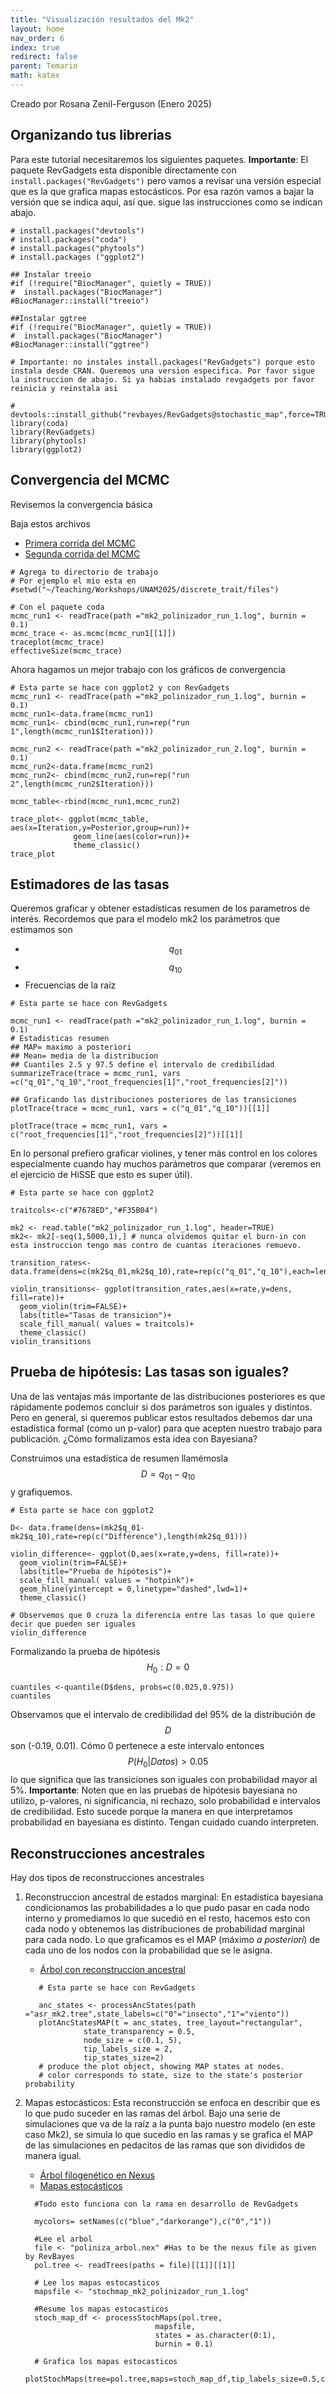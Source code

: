 ```yaml
---
title: "Visualización resultados del Mk2"
layout: home
nav_order: 6
index: true
redirect: false
parent: Temario
math: katex
---
```


Creado por Rosana Zenil-Ferguson (Enero 2025)

## Organizando tus librerias

Para este tutorial necesitaremos los siguientes paquetes. **Importante**: El paquete RevGadgets esta disponible directamente con ``install.packages("RevGadgets")`` pero vamos a revisar una versión especial que es la que grafica mapas estocásticos. Por esa razón vamos a bajar la versión que se indica aquí, así que. sigue las instrucciones como se indican abajo. 

```
# install.packages("devtools")
# install.packages("coda")
# install.packages("phytools")
# install.packages ("ggplot2")

## Instalar treeio
#if (!require("BiocManager", quietly = TRUE))
#  install.packages("BiocManager")
#BiocManager::install("treeio")

##Instalar ggtree
#if (!require("BiocManager", quietly = TRUE))
#  install.packages("BiocManager")
#BiocManager::install("ggtree")

# Importante: no instales install.packages("RevGadgets") porque esto instala desde CRAN. Queremos una version especifica. Por favor sigue la instruccion de abajo. Si ya habias instalado revgadgets por favor reinicia y reinstala asi

# devtools::install_github("revbayes/RevGadgets@stochastic_map",force=TRUE)
library(coda)
library(RevGadgets)
library(phytools)
library(ggplot2)
```

## Convergencia del MCMC

Revisemos la convergencia básica

Baja estos archivos
+ [Primera corrida del MCMC](https://ixchelgzlzr.github.io/filo_bayes_UNAM/docs/discrete/files/mk2_polinizador_run_1.log)
+ [Segunda corrida del MCMC](https://github.com/ixchelgzlzr/filo_bayes_UNAM/blob/main/docs/discrete/files/mk2_polinizador_run_2.log)

```
# Agrega to directorio de trabajo
# Por ejemplo el mio esta en 
#setwd("~/Teaching/Workshops/UNAM2025/discrete_trait/files")

# Con el paquete coda
mcmc_run1 <- readTrace(path ="mk2_polinizador_run_1.log", burnin = 0.1)
mcmc_trace <- as.mcmc(mcmc_run1[[1]])
traceplot(mcmc_trace)
effectiveSize(mcmc_trace)
```

Ahora hagamos un mejor trabajo con los gráficos de convergencia

```
# Esta parte se hace con ggplot2 y con RevGadgets
mcmc_run1 <- readTrace(path ="mk2_polinizador_run_1.log", burnin = 0.1)
mcmc_run1<-data.frame(mcmc_run1)
mcmc_run1<- cbind(mcmc_run1,run=rep("run 1",length(mcmc_run1$Iteration)))

mcmc_run2 <- readTrace(path ="mk2_polinizador_run_2.log", burnin = 0.1)
mcmc_run2<-data.frame(mcmc_run2)
mcmc_run2<- cbind(mcmc_run2,run=rep("run 2",length(mcmc_run2$Iteration)))

mcmc_table<-rbind(mcmc_run1,mcmc_run2)

trace_plot<- ggplot(mcmc_table, aes(x=Iteration,y=Posterior,group=run))+
              geom_line(aes(color=run))+
              theme_classic()
trace_plot

```

## Estimadores de las tasas

Queremos graficar y obtener estadísticas resumen de los parametros de interés. Recordemos que para el modelo mk2 los parámetros que estimamos son

+ $$q_{01}$$
+ $$q_{10}$$
+ Frecuencias de la raíz


```
# Esta parte se hace con RevGadgets

mcmc_run1 <- readTrace(path ="mk2_polinizador_run_1.log", burnin = 0.1)
# Estadisticas resumen
## MAP= maximo a posteriori
## Mean= media de la distribucion
## Cuantiles 2.5 y 97.5 define el intervalo de credibilidad
summarizeTrace(trace = mcmc_run1, vars =c("q_01","q_10","root_frequencies[1]","root_frequencies[2]"))

## Graficando las distribuciones posteriores de las transiciones
plotTrace(trace = mcmc_run1, vars = c("q_01","q_10"))[[1]]

plotTrace(trace = mcmc_run1, vars = c("root_frequencies[1]","root_frequencies[2]"))[[1]]
```

En lo personal prefiero graficar violines, y tener más control en los colores especialmente cuando hay muchos parámetros que comparar (veremos en el ejercicio de HiSSE que esto es super útil).

```
# Esta parte se hace con ggplot2

traitcols<-c("#7678ED","#F35B04")

mk2 <- read.table("mk2_polinizador_run_1.log", header=TRUE)
mk2<- mk2[-seq(1,5000,1),] # nunca olvidemos quitar el burn-in con esta instruccion tengo mas contro de cuantas iteraciones remuevo.

transition_rates<- data.frame(dens=c(mk2$q_01,mk2$q_10),rate=rep(c("q_01","q_10"),each=length(mk2$q_01)))

violin_transitions<- ggplot(transition_rates,aes(x=rate,y=dens, fill=rate))+
  geom_violin(trim=FALSE)+
  labs(title="Tasas de transicion")+
  scale_fill_manual( values = traitcols)+
  theme_classic()
violin_transitions

```

## Prueba de hipótesis: Las tasas son iguales?

Una de las ventajas más importante de las distribuciones posteriores es que rápidamente podemos concluir si dos parámetros son iguales y distintos. Pero en general, si queremos publicar estos resultados debemos dar una estadística formal (como un p-valor) para que acepten nuestro trabajo para publicación. ¿Cómo formalizamos esta idea con Bayesiana?

Construimos una estadística de resumen llamémosla $$D= q_{01}-q_{10}$$ y grafiquemos.

```
# Esta parte se hace con ggplot2

D<- data.frame(dens=(mk2$q_01-mk2$q_10),rate=rep(c("Difference"),length(mk2$q_01)))

violin_difference<- ggplot(D,aes(x=rate,y=dens, fill=rate))+
  geom_violin(trim=FALSE)+
  labs(title="Prueba de hipótesis")+
  scale_fill_manual( values = "hotpink")+
  geom_hline(yintercept = 0,linetype="dashed",lwd=1)+
  theme_classic()

# Observemos que 0 cruza la diferencia entre las tasas lo que quiere decir que pueden ser iguales
violin_difference

```

Formalizando la prueba de hipótesis
$$ H_0: D=0$$


```
cuantiles <-quantile(D$dens, probs=c(0.025,0.975))
cuantiles
```

Observamos que el intervalo de credibilidad del 95% de la distribución de $$D$$ son (-0.19, 0.01). Cómo 0 pertenece a este intervalo entonces $$P(H_0\lvert Datos)>0.05$$ lo que significa que las transiciones son iguales con probabilidad mayor al 5%. **Importante**: Noten que en las pruebas de hipótesis bayesiana no utilizo, p-valores, ni significancia, ni rechazo, solo probabilidad e intervalos de credibilidad. Esto sucede porque la manera en que interpretamos probabilidad en bayesiana es distinto. Tengan cuidado cuando interpreten. 

## Reconstrucciones ancestrales

Hay dos tipos de reconstrucciones ancestrales

1. Reconstruccion ancestral de estados marginal: En estadística bayesiana condicionamos las probabilidades a lo que pudo pasar en cada nodo interno y promediamos lo que sucedió en el resto, hacemos esto con cada nodo y obtenemos las distribuciones de probabilidad marginal para cada nodo. Lo que graficamos es el MAP (máximo *a posteriori*) de cada uno de los nodos con la probabilidad que se le asigna. 

    + [Árbol con reconstruccion ancestral](files/asr_mk2.tree)

    ```
       # Esta parte se hace con RevGadgets

       anc_states <- processAncStates(path ="asr_mk2.tree",state_labels=c("0"="insecto","1"="viento"))
       plotAncStatesMAP(t = anc_states, tree_layout="rectangular",
                 state_transparency = 0.5,
                 node_size = c(0.1, 5),
                 tip_labels_size = 2,
                 tip_states_size=2)
       # produce the plot object, showing MAP states at nodes.
       # color corresponds to state, size to the state's posterior probability

    ```


2. Mapas estocásticos: Esta reconstrucción se enfoca en describir que es lo que pudo suceder en las ramas del árbol. Bajo una serie de simulaciones que va de la raíz a la punta bajo nuestro modelo (en este caso Mk2), se simula lo que sucedio en las ramas y se grafica el MAP de las simulaciones en pedacitos de las ramas que son divididos de manera igual. 

    + [Árbol filogenético en Nexus](files/poliniza_arbol.nex)
    + [Mapas estocásticos](files/stochmap_mk2_polinizador_run_1.log)

    ```
      #Todo esto funciona con la rama en desarrollo de RevGadgets

      mycolors= setNames(c("blue","darkorange"),c("0","1"))

      #Lee el arbol
      file <- "poliniza_arbol.nex" #Has to be the nexus file as given by RevBayes
      pol.tree <- readTrees(paths = file)[[1]][[1]]

      # Lee los mapas estocasticos
      mapsfile <- "stochmap_mk2_polinizador_run_1.log" 

      #Resume los mapas estocasticos 
      stoch_map_df <- processStochMaps(pol.tree,
                                 mapsfile, 
                                 states = as.character(0:1), 
                                 burnin = 0.1)

      # Grafica los mapas estocasticos
      plotStochMaps(tree=pol.tree,maps=stoch_map_df,tip_labels_size=0.5,colors=mycolors)
    ```
